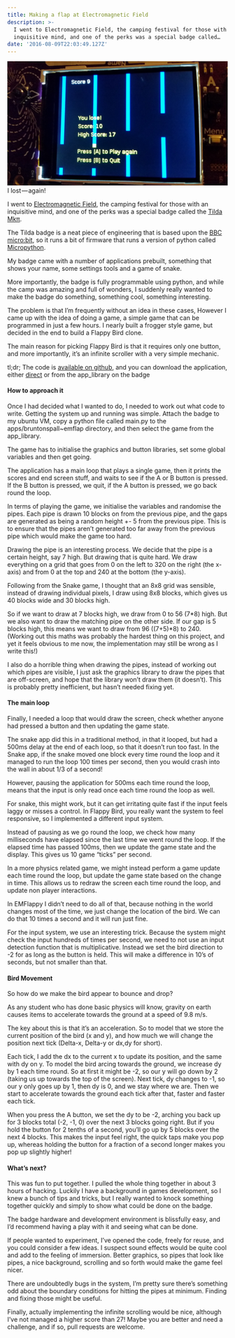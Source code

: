 ```yaml
---
title: Making a flap at Electromagnetic Field
description: >-
  I went to Electromagnetic Field, the camping festival for those with an
  inquisitive mind, and one of the perks was a special badge called…
date: '2016-08-09T22:03:49.127Z'
---
```


![I lost — again!](/images/uploads/1__mXAo__UN9IC8HtFLTwmZK0w.jpeg)
I lost — again!

I went to [Electromagnetic Field](https://www.emfcamp.org/), the camping festival for those with an inquisitive mind, and one of the perks was a special badge called the [Tilda Mkπ](https://badge.emfcamp.org/wiki/TiLDA_MK3).

The Tilda badge is a neat piece of engineering that is based upon the [BBC micro:bit](https://www.microbit.co.uk/), so it runs a bit of firmware that runs a version of python called [Micropython](https://micropython.org).

My badge came with a number of applications prebuilt, something that shows your name, some settings tools and a game of snake.

More importantly, the badge is fully programmable using python, and while the camp was amazing and full of wonders, I suddenly really wanted to make the badge do something, something cool, something interesting.

The problem is that I’m frequently without an idea in these cases, However I came up with the idea of doing a game, a simple game that can be programmed in just a few hours. I nearly built a frogger style game, but decided in the end to build a Flappy Bird clone.

The main reason for picking Flappy Bird is that it requires only one button, and more importantly, it’s an infinite scroller with a very simple mechanic.

tl;dr; The code is [available on github](https://github.com/bruntonspall/emflap), and you can download the application, either [direct](http://api.badge.emfcamp.org/app/bruntonspall/emflap) or from the app\_library on the badge

#### How to approach it

Once I had decided what I wanted to do, I needed to work out what code to write. Getting the system up and running was simple. Attach the badge to my ubuntu VM, copy a python file called main.py to the apps/bruntonspall~emflap directory, and then select the game from the app\_library.

The game has to initialise the graphics and button libraries, set some global variables and then get going.

The application has a main loop that plays a single game, then it prints the scores and end screen stuff, and waits to see if the A or B button is pressed. If the B button is pressed, we quit, if the A button is pressed, we go back round the loop.

In terms of playing the game, we initialise the variables and randomise the pipes. Each pipe is drawn 10 blocks on from the previous pipe, and the gaps are generated as being a random height +- 5 from the previous pipe. This is to ensure that the pipes aren’t generated too far away from the previous pipe which would make the game too hard.

Drawing the pipe is an interesting process. We decide that the pipe is a certain height, say 7 high. But drawing that is quite hard. We draw everything on a grid that goes from 0 on the left to 320 on the right (the x-axis) and from 0 at the top and 240 at the bottom (the y-axis).

Following from the Snake game, I thought that an 8x8 grid was sensible, instead of drawing individual pixels, I draw using 8x8 blocks, which gives us 40 blocks wide and 30 blocks high.

So if we want to draw at 7 blocks high, we draw from 0 to 56 (7\*8) high. But we also want to draw the matching pipe on the other side. If our gap is 5 blocks high, this means we want to draw from 96 ((7+5)\*8) to 240. (Working out this maths was probably the hardest thing on this project, and yet it feels obvious to me now, the implementation may still be wrong as I write this!)

I also do a horrible thing when drawing the pipes, instead of working out which pipes are visible, I just ask the graphics library to draw the pipes that are off-screen, and hope that the library won’t draw them (it doesn’t). This is probably pretty inefficient, but hasn’t needed fixing yet.

#### The main loop

Finally, I needed a loop that would draw the screen, check whether anyone had pressed a button and then updating the game state.

The snake app did this in a traditional method, in that it looped, but had a 500ms delay at the end of each loop, so that it doesn’t run too fast. In the Snake app, if the snake moved one block every time round the loop and it managed to run the loop 100 times per second, then you would crash into the wall in about 1/3 of a second!

However, pausing the application for 500ms each time round the loop, means that the input is only read once each time round the loop as well.

For snake, this might work, but it can get irritating quite fast if the input feels laggy or misses a control. In Flappy Bird, you really want the system to feel responsive, so I implemented a different input system.

Instead of pausing as we go round the loop, we check how many milliseconds have elapsed since the last time we went round the loop. If the elapsed time has passed 100ms, then we update the game state and the display. This gives us 10 game “ticks” per second.

In a more physics related game, we might instead perform a game update each time round the loop, but update the game state based on the change in time. This allows us to redraw the screen each time round the loop, and update non player interactions.

In EMFlappy I didn’t need to do all of that, because nothing in the world changes most of the time, we just change the location of the bird. We can do that 10 times a second and it will run just fine.

For the input system, we use an interesting trick. Because the system might check the input hundreds of times per second, we need to not use an input detection function that is multiplicative. Instead we set the bird direction to -2 for as long as the button is held. This will make a difference in 10’s of seconds, but not smaller than that.

#### Bird Movement

So how do we make the bird appear to bounce and drop?

As any student who has done basic physics will know, gravity on earth causes items to accelerate towards the ground at a speed of 9.8 m/s.

The key about this is that it’s an acceleration. So to model that we store the current position of the bird (x and y), and how much we will change the position next tick (Delta-x, Delta-y or dx,dy for short).

Each tick, I add the dx to the current x to update its position, and the same with dy on y. To model the bird arcing towards the ground, we increase dy by 1 each time round. So at first it might be -2, so our y will go down by 2 (taking us up towards the top of the screen). Next tick, dy changes to -1, so our y only goes up by 1, then dy is 0, and we stay where we are. Then we start to accelerate towards the ground each tick after that, faster and faster each tick.

When you press the A button, we set the dy to be -2, arching you back up for 3 blocks total (-2, -1, 0) over the next 3 blocks going right. But if you hold the button for 2 tenths of a second, you’ll go up by 5 blocks over the next 4 blocks. This makes the input feel right, the quick taps make you pop up, whereas holding the button for a fraction of a second longer makes you pop up slightly higher!

#### What’s next?

This was fun to put together. I pulled the whole thing together in about 3 hours of hacking. Luckily I have a background in games development, so I knew a bunch of tips and tricks, but I really wanted to knock something together quickly and simply to show what could be done on the badge.

The badge hardware and development environment is blissfully easy, and I’d recommend having a play with it and seeing what can be done.

If people wanted to experiment, I’ve opened the code, freely for reuse, and you could consider a few ideas. I suspect sound effects would be quite cool and add to the feeling of immersion. Better graphics, so pipes that look like pipes, a nice background, scrolling and so forth would make the game feel nicer.

There are undoubtedly bugs in the system, I’m pretty sure there’s something odd about the boundary conditions for hitting the pipes at minimum. Finding and fixing those might be useful.

Finally, actually implementing the infinite scrolling would be nice, although I’ve not managed a higher score than 27! Maybe you are better and need a challenge, and if so, pull requests are welcome.
